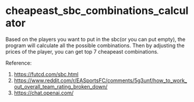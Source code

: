 # cheapeast_sbc_combinations_calculator

Based on the players you want to put in the sbc(or you can put empty), the program will calculate all the possible combinations.
Then by adjusting the prices of the player, you can get top 7 cheapeast combinations.

Reference:
1. https://futcd.com/sbc.html
2. https://www.reddit.com/r/EASportsFC/comments/5g3unf/how_to_work_out_overall_team_rating_broken_down/
3. https://chat.openai.com/
